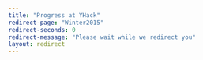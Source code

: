 ```yaml
---
title: "Progress at YHack"
redirect-page: "Winter2015"
redirect-seconds: 0
redirect-message: "Please wait while we redirect you"
layout: redirect
---
```

